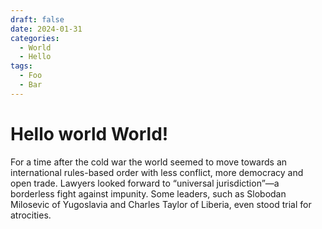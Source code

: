 ```yaml
---
draft: false 
date: 2024-01-31 
categories:
  - World
  - Hello
tags:
  - Foo
  - Bar
---
```


# Hello world World!

<!-- more -->

For a time after the cold war the world seemed to move towards an international rules-based order with less conflict, more democracy and open trade. Lawyers looked forward to “universal jurisdiction”—a borderless fight against impunity. Some leaders, such as Slobodan Milosevic of Yugoslavia and Charles Taylor of Liberia, even stood trial for atrocities.


